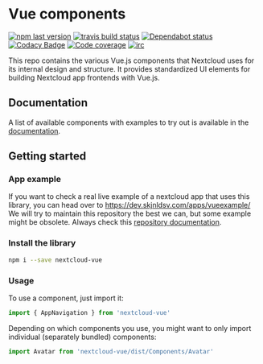 # Vue components

[![npm last version](https://img.shields.io/npm/v/nextcloud-vue.svg?style=flat-square)](https://www.npmjs.com/package/nextcloud-vue)
[![travis build status](https://img.shields.io/travis/com/nextcloud/nextcloud-vue/master.svg?style=flat-square)](https://travis-ci.com/nextcloud/nextcloud-vue)
[![Dependabot status](https://img.shields.io/badge/Dependabot-enabled-brightgreen.svg?longCache=true&style=flat-square&logo=dependabot)](https://dependabot.com)
[![Codacy Badge](https://img.shields.io/codacy/grade/57e9764b68904cbf8f9e050c33340ab4.svg?style=flat-square)](https://app.codacy.com/app/skjnldsv/nextcloud-vue)
[![Code coverage](https://img.shields.io/codecov/c/github/nextcloud/nextcloud-vue.svg?style=flat-square)](https://codecov.io/gh/nextcloud/nextcloud-vue/)
[![irc](https://img.shields.io/badge/IRC-%23nextcloud--dev%20on%20freenode-blue.svg?style=flat-square)](https://webchat.freenode.net/?channels=nextcloud-dev)

This repo contains the various Vue.js components that Nextcloud uses for its internal design and structure. It provides standardized UI elements for building Nextcloud app frontends with Vue.js. 

## Documentation

A list of available components with examples to try out is available in the [documentation](https://nextcloud-vue-components.netlify.com).

## Getting started

### App example
If you want to check a real live example of a nextcloud app that uses this library, you can head over to https://dev.skjnldsv.com/apps/vueexample/
We will try to maintain this repository the best we can, but some example might be obsolete. Always check this [repository documentation](#documentation).

### Install the library

```bash
npm i --save nextcloud-vue
```

### Usage

To use a component, just import it:

```js
import { AppNavigation } from 'nextcloud-vue'
```

Depending on which components you use, you might want to only import individual (separately bundled) components:

```js
import Avatar from 'nextcloud-vue/dist/Components/Avatar'
```
